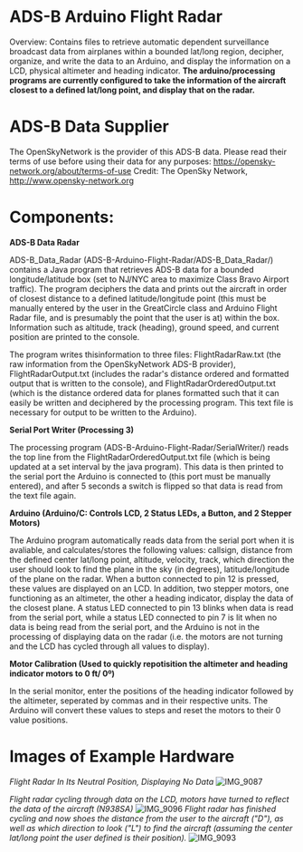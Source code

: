 # ADS-B Arduino Flight Radar 
Overview: Contains files to retrieve automatic dependent surveillance broadcast data from airplanes within a bounded lat/long region, decipher, organize, and write the data to an Arduino, and display the information on a LCD, physical altimeter and heading indicator. **The arduino/processing programs are currently configured to take the information of the aircraft closest to a defined lat/long point, and display that on the radar.**

# ADS-B Data Supplier 
The OpenSkyNetwork is the provider of this ADS-B data. Please read their terms of use before using their data for any purposes: https://opensky-network.org/about/terms-of-use 
Credit: The OpenSky Network, http://www.opensky-network.org

# Components: 
**ADS-B Data Radar**

ADS-B_Data_Radar (ADS-B-Arduino-Flight-Radar/ADS-B_Data_Radar/) contains a Java program that retrieves ADS-B data for a bounded longitude/latitude box (set to NJ/NYC area to maximize Class Bravo Airport traffic). The program deciphers the data and prints out the aircraft in order of closest distance to a defined latitude/longitude point (this must be manually entered by the user in the GreatCircle class and Arduino Flight Radar file, and is presumably the point that the user is at) within the box. Information such as altitude, track (heading), ground speed, and current position are printed to the console. 

The program writes thisinformation  to three files: FlightRadarRaw.txt (the raw information from the OpenSkyNetwork ADS-B provider), 
FlightRadarOutput.txt (includes the radar's distance ordered and formatted output that is written to the console),
and FlightRadarOrderedOutput.txt (which is the distance ordered data for planes formatted such that it can easily be written and 
deciphered by the processing program. This text file is necessary for output to be written to the Arduino).
   
**Serial Port Writer (Processing 3)**

The processing program (ADS-B-Arduino-Flight-Radar/SerialWriter/) reads the top line from the FlightRadarOrderedOutput.txt file (which is being 
updated at a set interval by the java program). This data is then printed to the serial port the Arduino is connected to (this port must be manually entered), and after 5 seconds a switch is flipped so that data is read from the text file again. 

**Arduino (Arduino/C: Controls LCD, 2 Status LEDs, a Button, and 2 Stepper Motors)**

The Arduino program automatically reads data from the serial port when it is avaliable, and calculates/stores the following values: callsign, distance from the defined center lat/long point, altitude, velocity, track, which direction the user should look to find the plane in the sky (in degrees), latitude/longitude of the plane on the radar. When a button connected to pin 12 is pressed, these values are displayed on an LCD. In addition, two stepper motors, one functioning as an altimeter, the other a heading indicator, display the data of the closest plane. A status LED connected to pin 13 blinks when data is read from the serial port, while a status LED connected to pin 7 is lit when no data is being read from the serial port, and the Arduino is not in the processing of displaying data on the radar (i.e. the motors are not turning and the LCD has cycled through all values to display). 

**Motor Calibration (Used to quickly repotisition the altimeter and heading indicator motors to 0 ft/ 0º)**

In the serial monitor, enter the positions of the heading indicator followed by the altimeter, seperated by commas and in their respective units. The Arduino will convert these values to steps and reset the motors to their 0 value positions. 

# Images of Example Hardware
*Flight Radar In Its Neutral Position, Displaying No Data*
![IMG_9087](https://user-images.githubusercontent.com/56012430/88239488-8f319f80-cc52-11ea-8cc5-9f7195471c63.jpg)

*Flight radar cycling through data on the LCD, motors have turned to reflect the data of the aircraft (N938SA)*
![IMG_9096](https://user-images.githubusercontent.com/56012430/88239554-b5efd600-cc52-11ea-8bdb-d709a1814c7b.jpg)
*Flight radar has finished cycling and now shoes the distance from the user to the aircraft ("D"), as well as which direction to look ("L") to find the aircraft (assuming the center lat/long point the user defined is their position).*
![IMG_9093](https://user-images.githubusercontent.com/56012430/88239559-bb4d2080-cc52-11ea-9d6d-a9b35b7e00ba.JPG)



